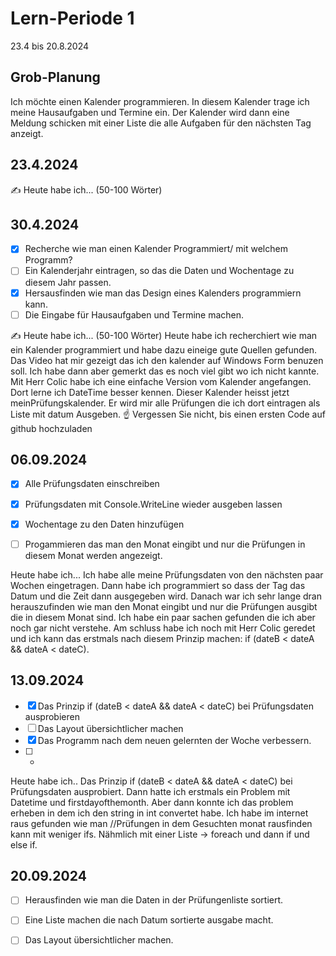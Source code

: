 ﻿# Lern-Periode 1

23.4 bis 20.8.2024

## Grob-Planung

Ich möchte einen Kalender programmieren. In diesem Kalender trage ich meine Hausaufgaben und Termine ein. Der Kalender wird dann eine Meldung schicken  mit einer Liste die alle Aufgaben für den nächsten Tag anzeigt.

## 23.4.2024

✍️ Heute habe ich... (50-100 Wörter)

## 30.4.2024

- [x] Recherche wie man einen Kalender Programmiert/ mit welchem Programm?
- [ ] Ein Kalenderjahr eintragen, so das die Daten und Wochentage zu diesem Jahr passen.
- [x] Hersausfinden wie man das Design eines Kalenders programmiern kann.
- [ ] Die Eingabe für Hausaufgaben und Termine machen.

✍️ Heute habe ich... (50-100 Wörter)
Heute habe ich recherchiert wie man ein Kalender programmiert und habe dazu eineige gute Quellen gefunden. Das Video hat mir gezeigt das ich den kalender auf Windows Form benuzen soll. Ich habe dann aber gemerkt das es noch viel gibt wo ich nicht kannte. Mit Herr Colic habe ich eine einfache Version vom Kalender angefangen. Dort lerne ich DateTime besser kennen. Dieser Kalender heisst jetzt meinPrüfungskalender. Er wird mir alle Prüfungen die ich dort eintragen als Liste mit datum Ausgeben.
☝️ Vergessen Sie nicht, bis einen ersten Code auf github hochzuladen


## 06.09.2024

- [x] Alle Prüfungsdaten einschreiben
- [x] Prüfungsdaten mit Console.WriteLine wieder ausgeben lassen
- [x] Wochentage zu den Daten hinzufügen
- [ ] Progammieren das man den Monat eingibt und nur die Prüfungen in diesem Monat werden angezeigt.


 Heute habe ich...
 Ich habe alle meine Prüfungsdaten von den nächsten paar Wochen eingetragen. Dann habe ich programmiert so dass der Tag das Datum und die Zeit dann ausgegeben wird. Danach war ich sehr lange dran herauszufinden wie man den Monat eingibt und nur die Prüfungen ausgibt die in diesem Monat sind. Ich habe ein paar sachen gefunden die ich aber noch gar nicht verstehe. Am schluss habe ich noch mit Herr Colic geredet und ich kann das erstmals nach diesem Prinzip machen: if (dateB < dateA && dateA < dateC).



 ## 13.09.2024


 - [x] Das Prinzip if (dateB < dateA && dateA < dateC) bei Prüfungsdaten ausprobieren
 - [ ] Das Layout übersichtlicher machen
 - [x] Das Programm nach dem neuen gelernten der Woche verbessern.
 - [ ] -

Heute habe ich..
Das Prinzip if (dateB < dateA && dateA < dateC) bei Prüfungsdaten ausprobiert. Dann hatte ich erstmals ein Problem mit Datetime und firstdayofthemonth. Aber dann konnte ich das problem erheben in dem ich den string in int convertet habe. Ich habe im internet raus gefunden wie man //Prüfungen in dem Gesuchten monat rausfinden kann mit weniger ifs. Nähmlich mit einer Liste -> foreach und dann if und else if.
 

## 20.09.2024

- [ ] Herausfinden wie man die Daten in der Prüfungenliste sortiert.
- [ ] Eine Liste machen die nach Datum sortierte ausgabe macht.
- [ ] Das Layout übersichtlicher machen.
  

